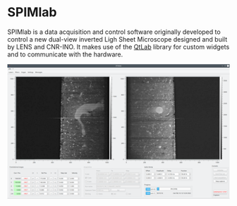 # SPIMlab

SPIMlab is a data acquisition and control software originally developed to control a new dual-view
inverted Ligh Sheet Microscope designed and built by LENS and CNR-INO. It makes use of the
[QtLab](https://github.com/lens-biophotonics/QtLab) library for custom widgets and to communicate
with the hardware.

<img src="doc/screenshot.png">

